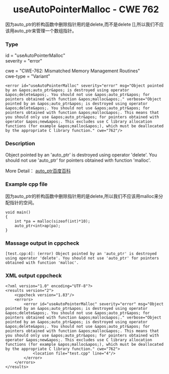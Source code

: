 # <center> useAutoPointerMalloc - CWE 762

因为auto_ptr的析构函数中删除指针用的是delete,而不是delete [],所以我们不应该用auto_ptr来管理一个数组指针。

### Type

id = "useAutoPointerMalloc"  
severity = "error"

cwe = "CWE-762: Mismatched Memory Management Routines"  
cwe-type = "Variant"

    <error id="useAutoPointerMalloc" severity="error" msg="Object pointed by an &apos;auto_ptr&apos; is destroyed using operator &apos;delete&apos;. You should not use &apos;auto_ptr&apos; for pointers obtained with function &apos;malloc&apos;." verbose="Object pointed by an &apos;auto_ptr&apos; is destroyed using operator &apos;delete&apos;. You should not use &apos;auto_ptr&apos; for pointers obtained with function &apos;malloc&apos;. This means that you should only use &apos;auto_ptr&apos; for pointers obtained with operator &apos;new&apos;. This excludes use C library allocation functions (for example &apos;malloc&apos;), which must be deallocated by the appropriate C library function." cwe="762"/>


### Description

Object pointed by an 'auto_ptr' is destroyed using operator 'delete'. You should not use 'auto_ptr' for pointers obtained with function 'malloc'.

More Detail：
[auto_ptr百度百科](https://baike.baidu.com/item/auto_ptr/147859)  

### Example cpp file

因为auto_ptr的析构函数中删除指针用的是delete,所以我们不应该用malloc来分配指针的空间。

	void main()
	{
		int *pa = malloc(sizeof(int)*10);
		auto_ptr<int>ap(pa);
	} 


### Massage output in cppcheck

	[test.cpp:4]: (error) Object pointed by an 'auto_ptr' is destroyed using operator 'delete'. You should not use 'auto_ptr' for pointers obtained with function 'malloc'.


### XML output cppcheck

	<?xml version="1.0" encoding="UTF-8"?>
	<results version="2">
	    <cppcheck version="1.83"/>
	    <errors>
	        <error id="useAutoPointerMalloc" severity="error" msg="Object pointed by an &apos;auto_ptr&apos; is destroyed using operator &apos;delete&apos;. You should not use &apos;auto_ptr&apos; for pointers obtained with function &apos;malloc&apos;." verbose="Object pointed by an &apos;auto_ptr&apos; is destroyed using operator &apos;delete&apos;. You should not use &apos;auto_ptr&apos; for pointers obtained with function &apos;malloc&apos;. This means that you should only use &apos;auto_ptr&apos; for pointers obtained with operator &apos;new&apos;. This excludes use C library allocation functions (for example &apos;malloc&apos;), which must be deallocated by the appropriate C library function." cwe="762">
	            <location file="test.cpp" line="4"/>
	        </error>
	    </errors>
	</results>
